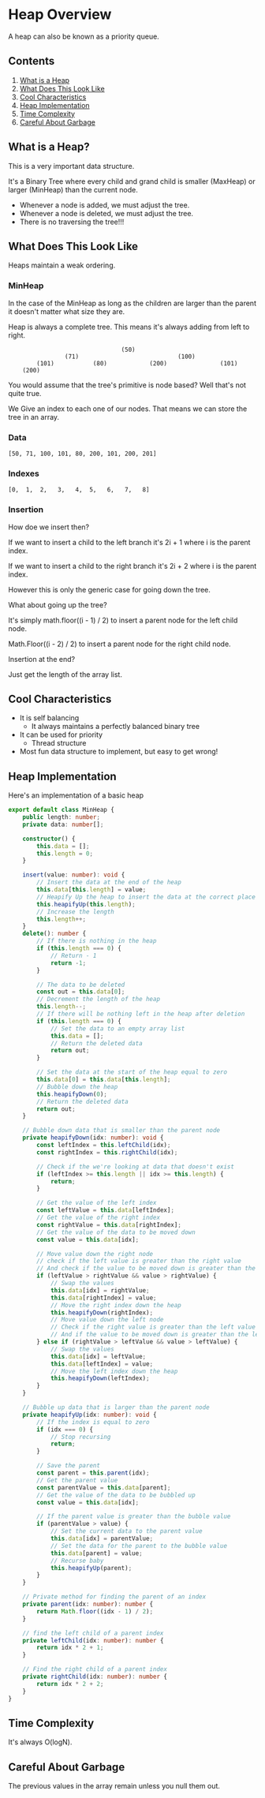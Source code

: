 # Heap Overview

A heap can also be known as a priority queue.

## Contents

1. [What is a Heap](#what-is-a-heap)
2. [What Does This Look Like](#what-does-this-look-like)
3. [Cool Characteristics](#cool-characteristics)
4. [Heap Implementation](#heap-implementation)
5. [Time Complexity](#time-complexity)
6. [Careful About Garbage](#careful-about-garbage)

## What is a Heap?

This is a very important data structure.

It's a Binary Tree where every child and grand child is smaller (MaxHeap) or larger (MinHeap) than the current node.

- Whenever a node is added, we must adjust the tree.
- Whenever a node is deleted, we must adjust the tree.
- There is no traversing the tree!!!

## What Does This Look Like

Heaps maintain a weak ordering.

### MinHeap

In the case of the MinHeap as long as the children are larger than the parent it doesn't matter what size they are.

Heap is always a complete tree. This means it's always adding from left to right.

```
                                (50)
                (71)                            (100)
        (101)           (80)            (200)               (101)
    (200)
```

You would assume that the tree's primitive is node based? Well that's not quite true.

We Give an index to each one of our nodes. That means we can store the tree in an array.

### Data

`[50, 71, 100, 101, 80, 200, 101, 200, 201]`

### Indexes

`[0,  1,  2,   3,   4,  5,   6,   7,   8]`

### Insertion

How doe we insert then?

If we want to insert a child to the left branch it's 2i + 1 where i is the parent index.

If we want to insert a child to the right branch it's 2i + 2 where i is the parent index.

However this is only the generic case for going down the tree.

What about going up the tree?

It's simply math.floor((i - 1) / 2) to insert a parent node for the left child node.

Math.Floor((i - 2) / 2) to insert a parent node for the right child node.

Insertion at the end?

Just get the length of the array list.

## Cool Characteristics

- It is self balancing
  - It always maintains a perfectly balanced binary tree
- It can be used for priority
  - Thread structure
- Most fun data structure to implement, but easy to get wrong!

## Heap Implementation

Here's an implementation of a basic heap

```TypeScript
export default class MinHeap {
    public length: number;
    private data: number[];

    constructor() {
        this.data = [];
        this.length = 0;
    }

    insert(value: number): void {
        // Insert the data at the end of the heap
        this.data[this.length] = value;
        // Heapify Up the heap to insert the data at the correct place in the heap
        this.heapifyUp(this.length);
        // Increase the length
        this.length++;
    }
    delete(): number {
        // If there is nothing in the heap
        if (this.length === 0) {
            // Return - 1
            return -1;
        }

        // The data to be deleted
        const out = this.data[0];
        // Decrement the length of the heap
        this.length--;
        // If there will be nothing left in the heap after deletion
        if (this.length === 0) {
            // Set the data to an empty array list
            this.data = [];
            // Return the deleted data
            return out;
        }

        // Set the data at the start of the heap equal to zero
        this.data[0] = this.data[this.length];
        // Bubble down the heap
        this.heapifyDown(0);
        // Return the deleted data
        return out;
    }

    // Bubble down data that is smaller than the parent node
    private heapifyDown(idx: number): void {
        const leftIndex = this.leftChild(idx);
        const rightIndex = this.rightChild(idx);

        // Check if the we're looking at data that doesn't exist
        if (leftIndex >= this.length || idx >= this.length) {
            return;
        }

        // Get the value of the left index
        const leftValue = this.data[leftIndex];
        // Get the value of the right index
        const rightValue = this.data[rightIndex];
        // Get the value of the data to be moved down
        const value = this.data[idx];

        // Move value down the right node
        // check if the left value is greater than the right value
        // And check if the value to be moved down is greater than the right value
        if (leftValue > rightValue && value > rightValue) {
            // Swap the values
            this.data[idx] = rightValue;
            this.data[rightIndex] = value;
            // Move the right index down the heap
            this.heapifyDown(rightIndex);
            // Move value down the left node
            // Check if the right value is greater than the left value
            // And if the value to be moved down is greater than the left value
        } else if (rightValue > leftValue && value > leftValue) {
            // Swap the values
            this.data[idx] = leftValue;
            this.data[leftIndex] = value;
            // Move the left index down the heap
            this.heapifyDown(leftIndex);
        }
    }

    // Bubble up data that is larger than the parent node
    private heapifyUp(idx: number): void {
        // If the index is equal to zero
        if (idx === 0) {
            // Stop recursing
            return;
        }

        // Save the parent
        const parent = this.parent(idx);
        // Get the parent value
        const parentValue = this.data[parent];
        // Get the value of the data to be bubbled up
        const value = this.data[idx];

        // If the parent value is greater than the bubble value
        if (parentValue > value) {
            // Set the current data to the parent value
            this.data[idx] = parentValue;
            // Set the data for the parent to the bubble value
            this.data[parent] = value;
            // Recurse baby
            this.heapifyUp(parent);
        }
    }

    // Private method for finding the parent of an index
    private parent(idx: number): number {
        return Math.floor((idx - 1) / 2);
    }

    // find the left child of a parent index
    private leftChild(idx: number): number {
        return idx * 2 + 1;
    }

    // Find the right child of a parent index
    private rightChild(idx: number): number {
        return idx * 2 + 2;
    }
}

```

## Time Complexity

It's always O(logN).

## Careful About Garbage

The previous values in the array remain unless you null them out.
